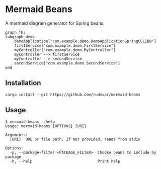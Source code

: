 # Mermaid Beans

A mermaid diagram generator for Spring beans.

```mermaid
graph TD;
subgraph demo
    demoApplication["com.example.demo.DemoApplicationSpringCGLIB0"]
    firstService["com.example.demo.FirstService"]
    myController["com.example.demo.MyController"]
    myController --> firstService
    myController --> secondService
    secondService["com.example.demo.SecondService"]
end
```

## Installation

```text
cargo install --git https://github.com/rudsvar/mermaid-beans
```

## Usage

```text
$ mermaid-beans --help
Usage: mermaid-beans [OPTIONS] [URI]

Arguments:
  [URI]  URL or file path. If not provided, reads from stdin

Options:
  -p, --package-filter <PACKAGE_FILTER>  Choose beans to include by package
  -h, --help                             Print help
```
